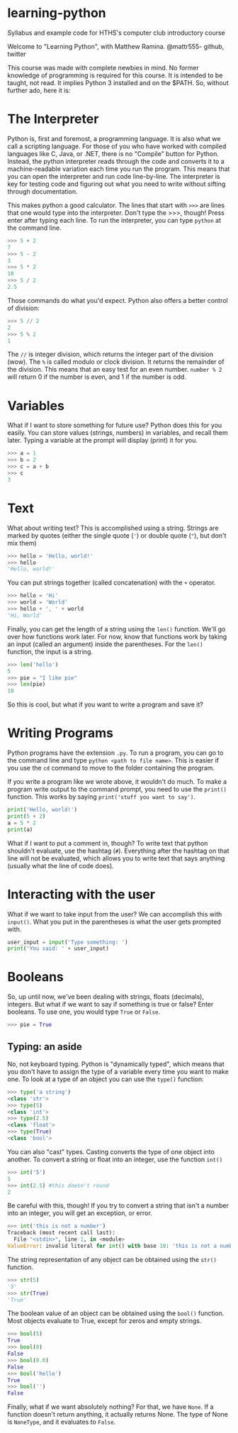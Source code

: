learning-python
===============

Syllabus and example code for HTHS's computer club introductory course


Welcome to "Learning Python", with Matthew Ramina.
@mattr555- github, twitter

This course was made with complete newbies in mind. No former knowledge of programming is required for this course.
It is intended to be taught, not read.
It implies Python 3 installed and on the $PATH.
So, without further ado, here it is:

The Interpreter
===============

Python is, first and foremost, a programming language. It is also what we call a scripting language. For those of you who have worked with compiled languages like C, Java, or .NET, there is no "Compile" button for Python. Instead, the python interpreter reads through the code and converts it to a machine-readable variation each time you run the program. This means that you can open the interpreter and run code line-by-line. The interpreter is key for testing code and figuring out what you need to write without sifting through documentation.

This makes python a good calculator. The lines that start with `>>>` are lines that one would type into the interpreter. Don't type the >>>, though! Press enter after typing each line. To run the interpreter, you can type `python` at the command line.

```python
>>> 5 + 2
7
>>> 5 - 2
3
>>> 5 * 2
10
>>> 5 / 2
2.5
```

Those commands do what you'd expect. Python also offers a better control of division:

```python
>>> 5 // 2
2
>>> 5 % 2
1
```

The `//` is integer division, which returns the integer part of the division (wow).
The `%` is called modulo or clock division. It returns the remainder of the division. This means that an easy test for an even number. `number % 2` will return 0 if the number is even, and 1 if the number is odd.

Variables
=========

What if I want to store something for future use? Python does this for you easily. You can store values (strings, numbers) in variables, and recall them later. Typing a variable at the prompt will display (print) it for you.

```python
>>> a = 1
>>> b = 2
>>> c = a + b
>>> c
3
```

Text
====

What about writing text? This is accomplished using a string. Strings are marked by quotes (either the single quote (`'`) or double quote (`"`), but don't mix them)

```python
>>> hello = 'Hello, world!'
>>> hello
'Hello, world!'
```

You can put strings together (called concatenation) with the `+` operator.

```python
>>> hello = 'Hi'
>>> world = 'World'
>>> hello + ', ' + world
'Hi, World'
```

Finally, you can get the length of a string using the `len()` function. We'll go over how functions work later. For now, know that functions work by taking an input (called an argument) inside the parentheses. For the `len()` function, the input is a string.

```python
>>> len('hello')
5
>>> pie = "I like pie"
>>> len(pie)
10
```

So this is cool, but what if you want to write a program and save it?

Writing Programs
================

Python programs have the extension `.py`. To run a program, you can go to the command line and type `python <path to file name>`. This is easier if you use the `cd` command to move to the folder containing the program.

If you write a program like we wrote above, it wouldn't do much. To make a program write output to the command prompt, you need to use the `print()` function. This works by saying `print('stuff you want to say')`. 

```python
print('Hello, world!')
print(5 + 2)
a = 5 * 2
print(a)
```

What if I want to put a comment in, though? To write text that python shouldn't evaluate, use the hashtag (`#`). Everything after the hashtag on that line will not be evaluated, which allows you to write text that says anything (usually what the line of code does).

Interacting with the user
=========================

What if we want to take input from the user? We can accomplish this with `input()`. What you put in the parentheses is what the user gets prompted with.

```python
user_input = input('Type something: ')
print('You said: ' + user_input)
```

Booleans
========

So, up until now, we've been dealing with strings, floats (decimals), integers. But what if we want to say if something is true or false? Enter booleans. To use one, you would type `True` or `False`.

```python
>>> pie = True
```

Typing: an aside
----------------

No, not keyboard typing. Python is "dynamically typed", which means that you don't have to assign the type of a variable every time you want to make one. To look at a type of an object you can use the `type()` function:

```python
>>> type('a string')
<class 'str'>
>>> type(5)
<class 'int'>
>>> type(2.5)
<class 'float'>
>>> type(True)
<class 'bool'>
```

You can also "cast" types. Casting converts the type of one object into another. To convert a string or float into an integer, use the function `int()`

```python
>>> int('5')
5
>>> int(2.5) #this doesn't round
2
```

Be careful with this, though! If you try to convert a string that isn't a number into an integer, you will get an exception, or error.

```python
>>> int('this is not a number')
Traceback (most recent call last):
  File "<stdin>", line 1, in <module>
ValueError: invalid literal for int() with base 10: 'this is not a number'
```

The string representation of any object can be obtained using the `str()` function.

```python
>>> str(5)
'5'
>>> str(True)
'True'
```

The boolean value of an object can be obtained using the `bool()` function. Most objects evaluate to True, except for zeros and empty strings.

```python
>>> bool(5)
True
>>> bool(0)
False
>>> bool(0.0)
False
>>> bool('hello')
True
>>> bool('')
False
```

Finally, what if we want absolutely nothing? For that, we have `None`. If a function doesn't return anything, it actually returns None. The type of None is `NoneType`, and it evaluates to `False`.

